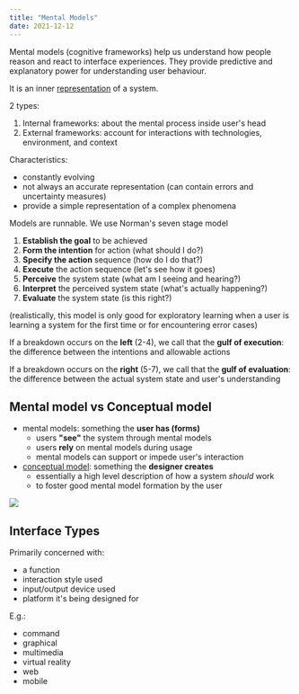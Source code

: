 ```yaml
---
title: "Mental Models"
date: 2021-12-12
---
```


Mental models (cognitive frameworks) help us understand how people reason and react to interface experiences. They provide predictive and explanatory power for understanding user behaviour.

It is an inner [representation](thoughts/representation.md) of a system.

2 types:
1. Internal frameworks: about the mental process inside user's head
2. External frameworks: account for interactions with technologies, environment, and context

Characteristics:
-   constantly evolving
-   not always an accurate representation (can contain errors and uncertainty measures)
-   provide a simple representation of a complex phenomena

Models are runnable. We use Norman's seven stage model
1.  **Establish the goal** to be achieved
2.  **Form the intention** for action (what should I do?)
3.  **Specify the action** sequence (how do I do that?)
4.  **Execute** the action sequence (let's see how it goes)
5.  **Perceive** the system state (what am I seeing and hearing?)
6.  **Interpret** the perceived system state (what's actually happening?)
7.  **Evaluate** the system state (is this right?)

(realistically, this model is only good for exploratory learning when a user is learning a system for the first time or for encountering error cases)

If a breakdown occurs on the **left** (2-4), we call that the **gulf of execution**: the difference between the intentions and allowable actions

If a breakdown occurs on the **right** (5-7), we call that the **gulf of evaluation**: the difference between the actual system state and user's understanding

## Mental model vs Conceptual model
-   mental models: something the **user has (forms)**
    -   users **"see"** the system through mental models
    -   users **rely** on mental models during usage
    -   mental models can support or impede user's interaction
-   [conceptual model](thoughts/conceptual%20model.md): something the **designer creates**
	-   essentially a high level description of how a system *should* work
    -   to foster good mental model formation by the user

![](/thoughts/images/mental-vs-conceptual.png)

## Interface Types
Primarily concerned with:
-   a function
-   interaction style used
-   input/output device used
-   platform it's being designed for

E.g.:
-   command
-   graphical
-   multimedia
-   virtual reality
-   web
-   mobile